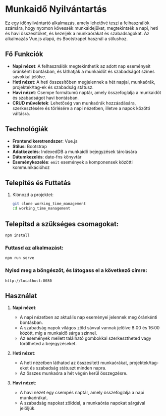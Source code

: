 # Munkaidő Nyilvántartás

Ez egy időnyilvántartó alkalmazás, amely lehetővé teszi a felhasználók számára, hogy nyomon kövessék munkaidejüket, megtekintsék a napi, heti és havi összesítőket, és kezeljék a munkaórákat és szabadságokat. Az alkalmazás Vue.js alapú, és Bootstrapet használ a stílushoz.

## Fő Funkciók

- **Napi nézet**: A felhasználók megtekinthetik az adott nap eseményeit óránkénti bontásban, és láthatják a munkaidőt és szabadságot színes sávokkal jelölve.
- **Heti nézet**: A heti összesítőben megjelennek a hét napjai, munkaórák, projektek/tag-ek és szabadság státusz.
- **Havi nézet**: Csempe formátumú naptár, amely összefoglalja a munkaidőt és szabadságot havi bontásban.
- **CRUD műveletek**: Lehetőség van munkaórák hozzáadására, szerkesztésére és törlésére a napi nézetben, illetve a napok közötti váltásra.

## Technológiák

- **Frontend keretrendszer**: Vue.js
- **Stílus**: Bootstrap
- **Adatkezelés**: IndexedDB a munkaidő bejegyzések tárolására
- **Dátumkezelés**: date-fns könyvtár
- **Eseménykezelés**: `emit` események a komponensek közötti kommunikációhoz

## Telepítés és Futtatás

1. Klónozd a projektet:
   ```bash
   git clone working_time_management
   cd working_time_management
   ```

## Telepítsd a szükséges csomagokat:

```
npm install
```

### Futtasd az alkalmazást:

```
npm run serve
```

### Nyisd meg a böngészőt, és látogass el a következő címre:

```
http://localhost:8080
```

## Használat

1.  **Napi nézet**:

    - A napi nézetben az aktuális nap eseményei jelennek meg óránkénti bontásban.
    - A szabadság napok világos zöld sávval vannak jelölve 8:00 és 16:00 között, míg a munkaidő sárga színnel.
    - Az események mellett található gombokkal szerkesztheted vagy törölheted a bejegyzéseket.

2.  **Heti nézet**:

    - A heti nézetben láthatod az összesített munkaórákat, projektek/tag-eket és szabadság státuszt minden napra.
    - Az összes munkaóra a hét végén kerül összegzésre.

3.  **Havi nézet**:

    - A havi nézet egy csempés naptár, amely összefoglalja a napi munkaórákat.
    - A szabadság napokat zölddel, a munkaórás napokat sárgával jelöljük.

